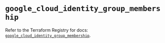 # `google_cloud_identity_group_membership`

Refer to the Terraform Registry for docs: [`google_cloud_identity_group_membership`](https://registry.terraform.io/providers/hashicorp/google-beta/6.19.0/docs/resources/google_cloud_identity_group_membership).
